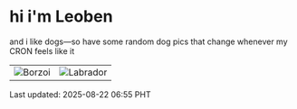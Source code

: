 # hi i'm Leoben

and i like dogs—so have some random dog pics that change whenever my CRON feels like it

|  |  |
|--------|----------|
| ![Borzoi](https://random-dog-vercel.vercel.app/api/random-borzoi?v=1755816942) | ![Labrador](https://random-dog-vercel.vercel.app/api/random-labrador?v=1755816942) |

Last updated: 2025-08-22 06:55 PHT
